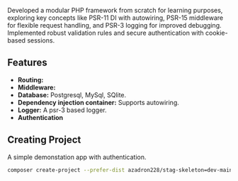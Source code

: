 Developed a modular PHP framework from scratch for learning purposes, exploring key concepts like
PSR-11 DI with autowiring, PSR-15 middleware for flexible request handling, and PSR-3 logging for improved
debugging. Implemented robust validation rules and secure authentication with cookie-based sessions. 

## Features

- **Routing:**
- **Middleware:**
- **Database:** Postgresql, MySql, SQlite.
- **Dependency injection container:** Supports autowiring. 
- **Logger:** A psr-3 based logger.
- **Authentication**

## Creating Project

A simple demonstation app with authentication.

```sh
composer create-project --prefer-dist azadron228/stag-skeleton=dev-main new-app
```
